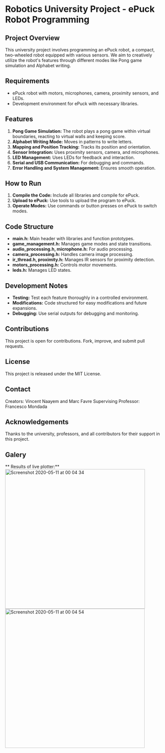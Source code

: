 # Robotics University Project - ePuck Robot Programming

## Project Overview
This university project involves programming an ePuck robot, a compact, two-wheeled robot equipped with various sensors. We aim to creatively utilize the robot's features through different modes like Pong game simulation and Alphabet writing.

## Requirements
- ePuck robot with motors, microphones, camera, proximity sensors, and LEDs.
- Development environment for ePuck with necessary libraries.

## Features
1. **Pong Game Simulation:** The robot plays a pong game within virtual boundaries, reacting to virtual walls and keeping score.
2. **Alphabet Writing Mode:** Moves in patterns to write letters.
3. **Mapping and Position Tracking:** Tracks its position and orientation.
4. **Sensor Integration:** Uses proximity sensors, camera, and microphones.
5. **LED Management:** Uses LEDs for feedback and interaction.
6. **Serial and USB Communication:** For debugging and commands.
7. **Error Handling and System Management:** Ensures smooth operation.

## How to Run
1. **Compile the Code:** Include all libraries and compile for ePuck.
2. **Upload to ePuck:** Use tools to upload the program to ePuck.
3. **Operate Modes:** Use commands or button presses on ePuck to switch modes.

## Code Structure
- **main.h:** Main header with libraries and function prototypes.
- **game_management.h:** Manages game modes and state transitions.
- **audio_processing.h, microphone.h:** For audio processing.
- **camera_processing.h:** Handles camera image processing.
- **ir_thread.h, proximity.h:** Manages IR sensors for proximity detection.
- **motors_processing.h:** Controls motor movements.
- **leds.h:** Manages LED states.

## Development Notes
- **Testing:** Test each feature thoroughly in a controlled environment.
- **Modifications:** Code structured for easy modifications and future expansions.
- **Debugging:** Use serial outputs for debugging and monitoring.

## Contributions
This project is open for contributions. Fork, improve, and submit pull requests.

## License
This project is released under the MIT License.

## Contact
Creators: Vincent Naayem and Marc Favre
Supervising Professor: Francesco Mondada

## Acknowledgements
Thanks to the university, professors, and all contributors for their support in this project.


## Galery

** Results of live plotter:**
<img width="451" alt="Screenshot 2020-05-11 at 00 04 34" src="https://github.com/naayem/MicroInfo_NF/assets/14961905/fd8575ed-1171-4f5d-89d7-f0fd373a7ed0">
<img width="450" alt="Screenshot 2020-05-11 at 00 04 54" src="https://github.com/naayem/MicroInfo_NF/assets/14961905/53b1f265-9aa0-448b-87ff-d39205692d19">
